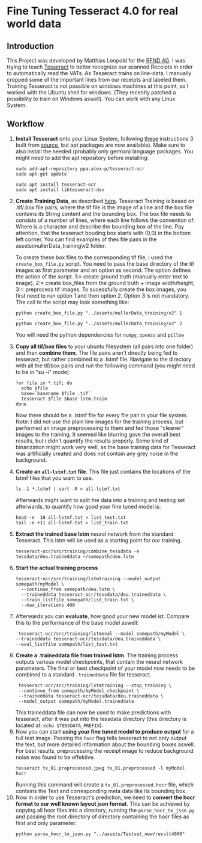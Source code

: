 # Fine Tuning Tesseract 4.0 for real world data
## Introduction
This Project was developed by Matthias Leopold for the [RFND AG](http://rfnd.com/).
I was trying to teach [Tesseract](https://github.com/tesseract-ocr/tesseract) to better recognize our scanned Receipts in order to automatically read the VATs.
As Tesseract trains on line-data, I manually cropped some of the important lines from our receipts and labeled them.
Training Tesseract is not possible on windows machines at this point, so I worked with the Ubuntu shell for windows. (They recently patched a possibility to train on Windows aswell). You can work with any Linux System.

## Workflow
1) **Install Tesseract** onto your Linux System, following [these](https://github.com/tesseract-ocr/tesseract/wiki/Compiling) instructions (I built from [source](https://github.com/tesseract-ocr/tesseract/wiki/Compiling-%E2%80%93-GitInstallation), but apt packages are now available). Make sure to also install the needed (probably only german) language packages. You might need to add the apt repository before installing:

    ```
    sudo add-apt-repository ppa:alex-p/tesseract-ocr
    sudo apt-get update
    
    sudo apt install tesseract-ocr
    sudo apt install libtesseract-dev 
    ```
2) **Create Training Data**, as described [here](https://github.com/tesseract-ocr/tesseract/wiki/TrainingTesseract-4.00#building-the-training-tools). Tesseract Training is based on <name>.tif/<name>.box file pairs, where the tif file is the image of a line and the box file contains its String content and the bounding box. The box file needs to consists of a number of lines, where each line follows the convention of:
    <symbol> <left> <bottom> <right> <top> <page>
Where <symbol> is a character and <left><bottom><right><top> describe the bounding box of the line. Pay attention, that the tesseract bouding box starts with (0,0) in the bottom left corner. You can find examples of thes file pairs in the assets\mullerData_training\v2 folder. 

    To create these box files to the corresponding tif file, i used the `create_box_file.py` script. You need to pass the base directory of the tif images as first parameter and an option as second. The option defines the action of the script. 1:= create ground truth (manually enter text to image), 2:= create box_files from the ground truth + image width/height, 3:= preprocess tif images. To sucessfully create the box images, you first need to run option 1 and then option 2. Option 3 is not mandatory. The call to the script may look something like:
    ```
    python create_box_file.py "../assets/mullerData_training/v2" 1
    ...
    python create_box_file.py "../assets/mullerData_training/v2" 2
    ```
    You will need the python dependencies for `numpy`, `opencv` and `pillow`
3. **Copy all tif/box files** to your ubuntu filesystem (all pairs into one folder) and then **combine them**. The file pairs aren't directly being fed to tesseract, but rather combined to a .lstmf file. Navigate to the directory with all the tif/box pairs and run the following command (you might need to be in "su -i" mode):
    ```
    for file in *.tif; do
      echo $file
      base=`basename $file .tif`
      tesseract $file $base lstm.train
    done
    ```
    Now there should be a .lstmf file for every file pair in your file system. 
    Note: I did not use the plain line images for the training process, but performed an image preprocessing to them and fed those "cleaner" images to the training. It seemed like blurring gave the overall best results, but i didn't quantify the results properly. Some kind of binarization might work very well, as the base training data for Tesseract was artificially created and does not contain any grey noise in the background.
4) **Create an `all-lstmf.txt` file**. This file just contains the locations of the lstmf files that you want to use.
    ```
    ls -1 *.lstmf | sort -R > all-lstmf.txt
    ```
    Afterwards might want to split the data into a training and testing set afterwards, to quantify how good your fine tuned model is:
    ```
    head -n  10 all-lstmf.txt > list_test.txt
    tail -n +11 all-lstmf.txt > list_train.txt
    ```
5) **Extract the trained base lstm** neural network from the standard Tesseract. This lstm will be used as a starting point for our training.
    ```
    tesseract-ocr/src/training/combine_tessdata -e tessdata/deu.traineddata ~/somepath/deu.lstm
    ```
6) **Start the actual training process**
    ```
    tesseract-ocr/src/training/lstmtraining --model_output somepath/myModel \
      --continue_from somepath/deu.lstm \
      --traineddata tesseract-ocr/tessdata/deu.traineddata \
      --train_listfile somepath/list_train.txt \
      --max_iterations 400
    ```
7) Afterwards you can **evaluate**, how good your new model ist. Compare this to the performance of the base model aswell:
    ```
     tesseract-ocr/src/training/lstmeval --model somepath/myModel \
    --traineddata tesseract-ocr/tessdata/deu.traineddata \
    --eval_listfile somepath/list_test.txt
    ```
8) **Create a .traineddata file from trained lstm**. The training process outputs various model checkpoints, that contain the neural network parameters. The final or best checkpoint of your model now needs to be combined to a standard `.traineddata` file for tesseract. 
    ```
     tesseract-ocr/src/training/lstmtraining --stop_training \
     --continue_from somepath/myModel_checkpoint \
     --traineddata tesseract-ocr/tessdata/deu.traineddata \
     --model_output somepath/myModel.traineddata
     ```
     This traineddata file can now be used to make predictions with tesseract, after it was put into the tessdata directory (this directory is located at: `echo $TESSDATA_PREFIX`).
9) Now you can start **using your fine tuned model to produce output** for a full test image. Passing the  `hocr` flag tells tesseract to not only output the text, but more detailed information about the bounding boxes aswell. For best results, preprocessing the receipt image to reduce background noise was found to be effektive.
    ```
    tesseract tx_01.preprocessed.jpeg tx_01.preprocessed -l myModel hocr
    ```
    Running this command will create a `tx_01.preprocessed.hocr` file, which contains the Text and corresponding meta data like its bounding box. 
10) Now in order to use Tesseract's prediction, we need to **convert the hocr format to our well known layout json format**. This can be achieved by copying all hocr files into a directory, running the `parse_hocr_to_json.py` and passing the root directory of directory containing the hocr files as first and only parameter:
    ```
    python parse_hocr_to_json.py "../assets/Testset_new/result4000"
    ```
